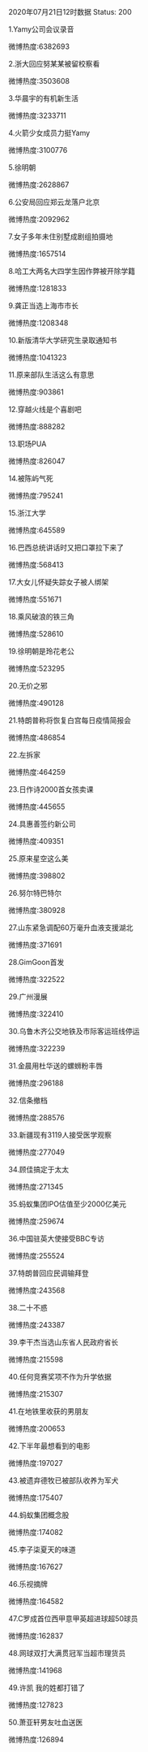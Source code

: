 2020年07月21日12时数据
Status: 200

1.Yamy公司会议录音

微博热度:6382693

2.浙大回应努某某被留校察看

微博热度:3503608

3.华晨宇的有机新生活

微博热度:3233711

4.火箭少女成员力挺Yamy

微博热度:3100776

5.徐明朝

微博热度:2628867

6.公安局回应郑云龙落户北京

微博热度:2092962

7.女子多年未住别墅成剧组拍摄地

微博热度:1657514

8.哈工大两名大四学生因作弊被开除学籍

微博热度:1281833

9.龚正当选上海市市长

微博热度:1208348

10.新版清华大学研究生录取通知书

微博热度:1041323

11.原来部队生活这么有意思

微博热度:903861

12.穿越火线是个喜剧吧

微博热度:888282

13.职场PUA

微博热度:826047

14.被陈屿气死

微博热度:795241

15.浙江大学

微博热度:645589

16.巴西总统讲话时又把口罩拉下来了

微博热度:568413

17.大女儿怀疑失踪女子被人绑架

微博热度:551671

18.乘风破浪的铁三角

微博热度:528610

19.徐明朝是玲花老公

微博热度:523295

20.无价之邪

微博热度:490128

21.特朗普称将恢复白宫每日疫情简报会

微博热度:486854

22.左拆家

微博热度:464259

23.日作诗2000首女孩卖课

微博热度:445655

24.具惠善签约新公司

微博热度:409351

25.原来星空这么美

微博热度:398802

26.努尔特巴特尔

微博热度:380928

27.山东紧急调配60万毫升血液支援湖北

微博热度:371691

28.GimGoon首发

微博热度:322522

29.广州漫展

微博热度:322410

30.乌鲁木齐公交地铁及市际客运班线停运

微博热度:322239

31.金晨用杜华送的螺蛳粉丰唇

微博热度:296188

32.信条撤档

微博热度:288576

33.新疆现有3119人接受医学观察

微博热度:277049

34.顾佳搞定于太太

微博热度:271345

35.蚂蚁集团IPO估值至少2000亿美元

微博热度:259674

36.中国驻英大使接受BBC专访

微博热度:255524

37.特朗普回应民调输拜登

微博热度:243568

38.二十不惑

微博热度:243387

39.李干杰当选山东省人民政府省长

微博热度:215598

40.任何竞赛奖项不作为升学依据

微博热度:215307

41.在地铁里收获的男朋友

微博热度:200653

42.下半年最想看到的电影

微博热度:197027

43.被遗弃德牧已被部队收养为军犬

微博热度:175407

44.蚂蚁集团概念股

微博热度:174082

45.李子柒夏天的味道

微博热度:167627

46.乐视摘牌

微博热度:164582

47.C罗成首位西甲意甲英超进球超50球员

微博热度:162837

48.网球双打大满贯冠军当超市理货员

微博热度:141968

49.许凯 我的姓都打错了

微博热度:127823

50.萧亚轩男友吐血送医

微博热度:126894

